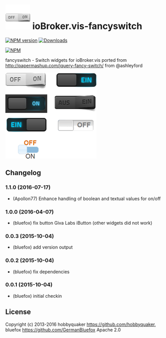 ![Logo](media/fancyswitch.png)
ioBroker.vis-fancyswitch
============
[![NPM version](http://img.shields.io/npm/v/iobroker.vis-fancyswitch.svg)](https://www.npmjs.com/package/iobroker.vis-fancyswitch)
[![Downloads](https://img.shields.io/npm/dm/iobroker.vis-fancyswitch.svg)](https://www.npmjs.com/package/iobroker.vis-fancyswitch)

[![NPM](https://nodei.co/npm/iobroker.vis-fancyswitch.png?downloads=true)](https://nodei.co/npm/iobroker.vis-fancyswitch/)

fancyswitch - Switch widgets for ioBroker.vis ported from http://papermashup.com/jquery-fancy-switch/ from @ashleyford

![Example](img/widgets.png)

## Changelog

### 1.1.0 (2016-07-17)
- (Apollon77) Enhance handling of boolean and textual values for on/off

### 1.0.0 (2016-04-07)
- (bluefox) fix button Giva Labs iButton (other widgets did not work)

### 0.0.3 (2015-10-04)
- (bluefox) add version output

### 0.0.2 (2015-10-04)
- (bluefox) fix dependencies

### 0.0.1 (2015-10-04)
- (bluefox) initial checkin

## License
 Copyright (c) 2013-2016 hobbyquaker https://github.com/hobbyquaker, bluefox https://github.com/GermanBluefox
 Apache 2.0
